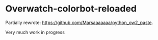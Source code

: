 # Overwatch-colorbot-reloaded

Partially rewrote: https://github.com/Marsaaaaaaa/python_ow2_paste.

Very much work in progress 
